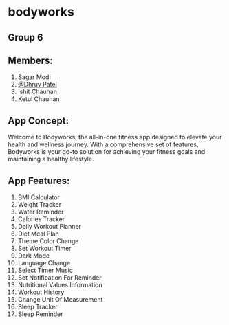 # bodyworks

## Group 6

## Members:

1. Sagar Modi
2. [@Dhruv Patel](https://www.github.com/UnfortunetlyHuman)
3. Ishit Chauhan
4. Ketul Chauhan

## App Concept:

Welcome to Bodyworks, the all-in-one fitness app designed to elevate your health and wellness journey. With a comprehensive set of features, Bodyworks is your go-to solution for achieving your fitness goals and maintaining a healthy lifestyle.

## App Features:

1. BMI Calculator
2. Weight Tracker
3. Water Reminder
4. Calories Tracker
5. Daily Workout Planner
6. Diet Meal Plan
7. Theme Color Change
8. Set Workout Timer
9. Dark Mode
10. Language Change
11. Select Timer Music
12. Set Notification For Reminder
13. Nutritional Values Information
14. Workout History
15. Change Unit Of Measurement
16. Sleep Tracker
17. Sleep Reminder
